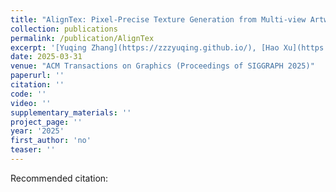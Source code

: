 ```yaml
---
title: "AlignTex: Pixel-Precise Texture Generation from Multi-view Artwork"
collection: publications
permalink: /publication/AlignTex
excerpt: '[Yuqing Zhang](https://zzzyuqing.github.io/), [Hao Xu](https://xh38.github.io/), **Yiqian Wu**, Sirui Chen, Sirui Lin, Xiang Li, [Xifeng Gao](https://gaoxifeng.github.io/), [Xiaogang Jin*](http://www.cad.zju.edu.cn/home/jin) '
date: 2025-03-31
venue: "ACM Transactions on Graphics (Proceedings of SIGGRAPH 2025)"
paperurl: ''
citation: ''
code: ''
video: ''
supplementary_materials: ''
project_page: ''
year: '2025'
first_author: 'no'
teaser: ''
---
```





Recommended citation: 
```

```
